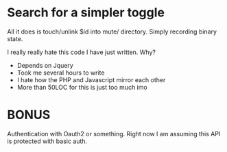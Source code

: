 # Search for a simpler toggle

All it does is touch/unlink $id into mute/ directory. Simply recording binary state.


I really really hate this code I have just written. Why?

* Depends on Jquery
* Took me several hours to write
* I hate how the PHP and Javascript mirror each other
* More than 50LOC for this is just too much imo

# BONUS

Authentication with Oauth2 or something. Right now I am assuming this API is
protected with basic auth.
